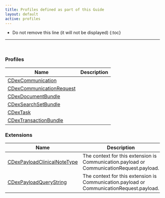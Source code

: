 ```yaml
---
title: Profiles defined as part of this Guide
layout: default
active: profiles
---
```


<!-- { :.no_toc } -->

<!-- TOC  the css styling for this is \pages\assets\css\project.css under 'markdown-toc'-->

* Do not remove this line (it will not be displayed)
{:toc}

<!-- end TOC -->

---
<br />

### Profiles

<table>
<thead>
<tr>
<th>Name</th>
<th>Description</th>
</tr>
</thead>
<tbody>
<tr>
<td><a href="StructureDefinition-cdex-communication.html">CDexCommunication</a></td>
<td></td>
</tr>
<tr>
<td><a href="StructureDefinition-cdex-communicationrequest.html">CDexCommunicationRequest</a></td>
<td></td>
</tr>
<tr>
<td><a href="StructureDefinition-cdex-document-bundle.html">CDexDocumentBundle</a></td>
<td></td>
</tr>
<tr>
<td><a href="StructureDefinition-cdex-searchset-bundle.html">CDexSearchSetBundle</a></td>
<td></td>
</tr>
<tr>
<td><a href="StructureDefinition-cdex-task.html">CDexTask</a></td>
<td></td>
</tr>
<tr>
<td><a href="StructureDefinition-cdex-transaction-bundle.html">CDexTransactionBundle</a></td>
<td></td>
</tr>
</tbody>
</table>


### Extensions

<table>
<thead>
<tr>
<th>Name</th>
<th>Description</th>
</tr>
</thead>
<tbody>
<tr>
<td><a href="StructureDefinition-cdex-payload-clinical-note-type.html">CDexPayloadClinicalNoteType</a></td>
<td>The context for this extension is Communication.payload or CommunicationRequest.payload. </td>
</tr>
<tr>
<td><a href="StructureDefinition-cdex-payload-query-string.html">CDexPayloadQueryString</a></td>
<td>The context for this extension is Communication.payload or CommunicationRequest.payload. </td>
</tr>
</tbody>
</table>


